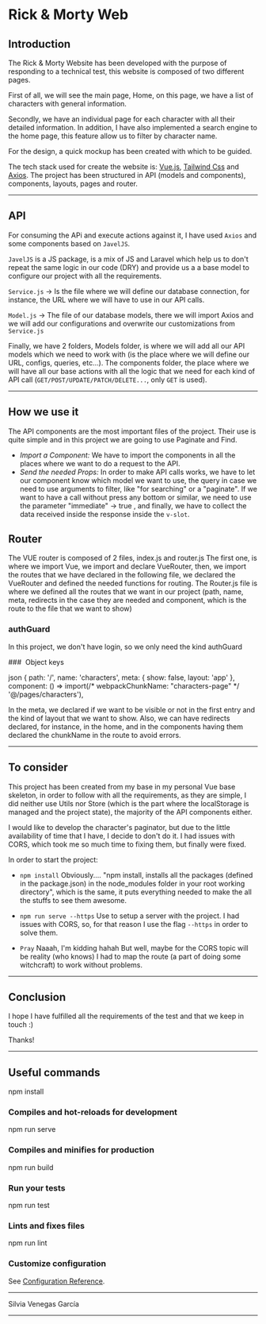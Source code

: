 # Rick & Morty Web

## Introduction

The Rick & Morty Website has been developed with the purpose of responding to a technical test, this website is composed of two different pages.

First of all, we will see the main page, Home, on this page, we have a list of characters with general information.

Secondly, we have an individual page for each character with all their detailed information.
In addition, I have also implemented a search engine to the home page, this feature allow us to filter by character name.

For the design, a quick mockup has been created with which to be guided.

The tech stack used for create the website is: [Vue.js](https://vuejs.org/), [Tailwind Css](https://tailwindcss.com/) and [Axios](https://github.com/axios/axios).
The project has been structured in API (models and components), components, layouts, pages and router.

---

## API

For consuming the APi and execute actions against it, I have used `Axios` and some components based on `JavelJS`.

`JavelJS` is a JS package, is a mix of JS and Laravel which help us to don't repeat the same logic in our code (DRY) and provide us a a base model to configure our project with all the requirements.

`Service.js` -> Is the file where we will define our database connection, for instance, the URL where we will have to use in our API calls.

`Model.js` -> The file of our database models, there we will import Axios and we will add our configurations and overwrite our customizations from `Service.js`

Finally, we have 2 folders, Models folder, is where we will add all our API models which we need to work with (is the place where we will define our URL, configs, queries, etc...). 
The components folder, the place where we will have all our base actions with all the logic that we need for each kind of API call (`GET/POST/UPDATE/PATCH/DELETE...`, only `GET` is used).

---

## How we use it

The API components are the most important files of the project.
Their use is quite simple and in this project we are going to use Paginate and Find.

- *Import a Component:* We have to import the components in all the places where we want to do a request to the API.
- *Send the needed Props:* In order to make API calls works, we have to let our component know which model we want to use, the query in case we need to use arguments to filter, like "for searching" or a "paginate". 
If we want to have a call without press any bottom or similar, we need to use the parameter "immediate" -> true , and finally, we have to collect the data received inside the response inside the `v-slot`.


## Router

The VUE router is composed of 2 files, index.js and router.js
The first one, is where we import Vue, we import and declare VueRouter, then, we import the routes that we have declared in the following file, we declared the VueRouter and defined the needed functions for routing.
The Router.js file is where we defined all the routes that we want in our project (path, name, meta, redirects in the case they are needed and component, which is the route to the file that we want to show)


### authGuard

In this project, we don't have login, so we only need the kind authGuard

###  Object keys

json
{
    path: '/',
    name: 'characters',
    meta: { show: false, layout: 'app' },
    component: () => import(/* webpackChunkName: "characters-page" */ 
    '@/pages/characters'),


In the meta, we declared if we want to be visible or not in the first entry and the kind of layout that we want to show.
Also, we can have redirects declared, for instance, in the home, and in the components having them declared the chunkName in the route to avoid errors.

---

## To consider

This project has been created from my base in my personal Vue base skeleton, in order to follow with all the requirements, as they are simple, I did neither use Utils nor Store (which is the part where the localStorage is managed and the project state), the majority of the API components either.

I would like to develop the character's paginator, but due to the little availability of time that I have, I decide to don't do it.
I had issues with CORS, which took me so much time to fixing them, but finally were fixed.

In order to start the project:

- `npm install`
 Obviously.... "npm install, installs all the packages (defined in the package.json) in the node_modules folder in your root working directory", which is the same, it puts everything needed to make the all the stuffs to see them awesome.

- `npm run serve --https`
Use to setup a server with the project.
I had issues with CORS, so, for that reason I use the flag `--https` in order to solve them.

- `Pray`
Naaah, I'm kidding hahah
But well, maybe for the CORS topic will be reality (who knows)
I had to map the route (a part of doing some witchcraft) to work without problems.

---

## Conclusion

I hope I have fulfilled all the requirements of the test and that we keep in touch :)

Thanks!


---

## Useful commands

npm install


### Compiles and hot-reloads for development

npm run serve


### Compiles and minifies for production

npm run build


### Run your tests

npm run test


### Lints and fixes files

npm run lint


### Customize configuration
See [Configuration Reference](https://cli.vuejs.org/config/).

---
Silvia Venegas García

---